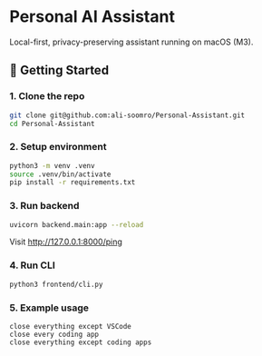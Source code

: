 # Personal AI Assistant

Local-first, privacy-preserving assistant running on macOS (M3).

## 🚀 Getting Started

### 1. Clone the repo
```bash
git clone git@github.com:ali-soomro/Personal-Assistant.git
cd Personal-Assistant
```

### 2. Setup environment
```bash
python3 -m venv .venv
source .venv/bin/activate
pip install -r requirements.txt
```

### 3. Run backend
```bash
uvicorn backend.main:app --reload
```
Visit http://127.0.0.1:8000/ping

### 4. Run CLI
```bash
python3 frontend/cli.py
```

### 5. Example usage
```
close everything except VSCode
close every coding app
close everything except coding apps
```
